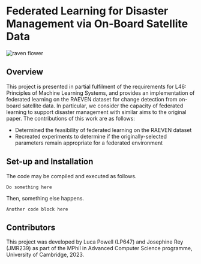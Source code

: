 # Federated Learning for Disaster Management via On-Board Satellite Data 
![raven flower](https://github.com/uvrey/l46-project/assets/77244149/dad1d61c-eb56-4325-95df-6064a8c19320)

## Overview
This project is presented in partial fulfilment of the requirements for L46: Principles of Machine Learning Systems, and provides an implementation of federated learning on the RAEVEN dataset for change detection from on-board satellite data. In particular, we consider the capacity of federated learning to support disaster management with similar aims to the original paper. The contributions of this work are as follows:

- Determined the feasibility of federated learning on the RAEVEN dataset
- Recreated experiments to determine if the originally-selected parameters remain appropriate for a federated environment

## Set-up and Installation
The code may be compiled and executed as follows. 

`Do something here`

Then, something else happens. 

`Another code block here`


## Contributors
This project was developed by Luca Powell (LP647) and Josephine Rey (JMR239) as part of the MPhil in Advanced Computer Science programme, University of Cambridge, 2023. 


